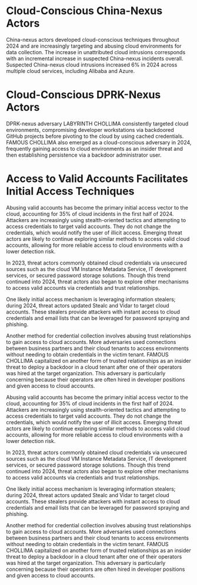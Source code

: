 # Cloud-Conscious China-Nexus Actors

China-nexus actors developed cloud-conscious techniques throughout 2024 and are increasingly targeting and abusing cloud environments for data collection. The increase in unattributed cloud intrusions corresponds with an incremental increase in suspected China-nexus incidents overall. Suspected China-nexus cloud intrusions increased 6% in 2024 across multiple cloud services, including Alibaba and Azure.

# Cloud-Conscious DPRK-Nexus Actors

DPRK-nexus adversary LABYRINTH CHOLLIMA consistently targeted cloud environments, compromising developer workstations via backdoored GitHub projects before pivoting to the cloud by using cached credentials. FAMOUS CHOLLIMA also emerged as a cloud-conscious adversary in 2024, frequently gaining access to cloud environments as an insider threat and then establishing persistence via a backdoor administrator user.

# Access to Valid Accounts Facilitates Initial Access Techniques

Abusing valid accounts has become the primary initial access vector to the cloud, accounting for 35% of cloud incidents in the first half of 2024. Attackers are increasingly using stealth-oriented tactics and attempting to access credentials to target valid accounts. They do not change the credentials, which would notify the user of illicit access. Emerging threat actors are likely to continue exploring similar methods to access valid cloud accounts, allowing for more reliable access to cloud environments with a lower detection risk.

In 2023, threat actors commonly obtained cloud credentials via unsecured sources such as the cloud VM Instance Metadata Service, IT development services, or secured password storage solutions. Though this trend continued into 2024, threat actors also began to explore other mechanisms to access valid accounts via credentials and trust relationships.

One likely initial access mechanism is leveraging information stealers; during 2024, threat actors updated Stealc and Vidar to target cloud accounts. These stealers provide attackers with instant access to cloud credentials and email lists that can be leveraged for password spraying and phishing.

Another method for credential collection involves abusing trust relationships to gain access to cloud accounts. More adversaries used connections between business partners and their cloud tenants to access environments without needing to obtain credentials in the victim tenant. FAMOUS CHOLLIMA capitalized on another form of trusted relationships as an insider threat to deploy a backdoor in a cloud tenant after one of their operators was hired at the target organization. This adversary is particularly concerning because their operators are often hired in developer positions and given access to cloud accounts.

Abusing valid accounts has become the primary initial access vector to the cloud, accounting for 35% of cloud incidents in the first half of 2024. Attackers are increasingly using stealth-oriented tactics and attempting to access credentials to target valid accounts. They do not change the credentials, which would notify the user of illicit access. Emerging threat actors are likely to continue exploring similar methods to access valid cloud accounts, allowing for more reliable access to cloud environments with a lower detection risk.

In 2023, threat actors commonly obtained cloud credentials via unsecured sources such as the cloud VM Instance Metadata Service, IT development services, or secured password storage solutions. Though this trend continued into 2024, threat actors also began to explore other mechanisms to access valid accounts via credentials and trust relationships.

One likely initial access mechanism is leveraging information stealers; during 2024, threat actors updated Stealc and Vidar to target cloud accounts. These stealers provide attackers with instant access to cloud credentials and email lists that can be leveraged for password spraying and phishing.

Another method for credential collection involves abusing trust relationships to gain access to cloud accounts. More adversaries used connections between business partners and their cloud tenants to access environments without needing to obtain credentials in the victim tenant. FAMOUS CHOLLIMA capitalized on another form of trusted relationships as an insider threat to deploy a backdoor in a cloud tenant after one of their operators was hired at the target organization. This adversary is particularly concerning because their operators are often hired in developer positions and given access to cloud accounts.